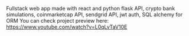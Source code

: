 Fullstack web app made with react and python flask API, crypto bank simulations, coinmarketcap API, sendgrid API, jwt auth, SQL alchemy for ORM
You can check project preview here: https://www.youtube.com/watch?v=L0qLvTaV10E
